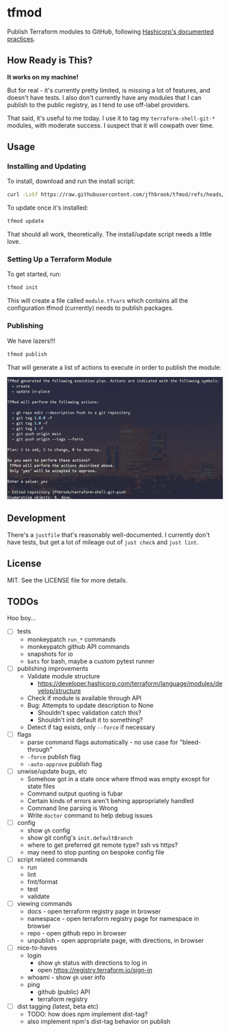 # tfmod

Publish Terraform modules to GitHub, following
[Hashicorp's documented practices](https://developer.hashicorp.com/terraform/registry/modules/publish).

## How Ready is This?

**It works on my machine!**

But for real - it's currently pretty limited, is missing a lot of features,
and doesn't have tests. I also don't currently have any modules that I can
publish to the public registry, as I tend to use off-label providers.

That said, it's useful to me today. I use it to tag my `terraform-shell-git-*`
modules, with moderate success. I suspect that it will cowpath over time.

## Usage

### Installing and Updating

To install, download and run the install script:

```sh
curl -LsSf https://raw.githubusercontent.com/jfhbrook/tfmod/refs/heads/main/install.sh 
```

To update once it's installed:

```sh
tfmod update
```

That should all work, theoretically. The install/update script needs a little love.

### Setting Up a Terraform Module

To get started, run:

```sh
tfmod init
```

This will create a file called `module.tfvars` which contains all the
configuration tfmod (currently) needs to publish packages.

### Publishing

We have lazers!!!

```sh
tfmod publish
```

That will generate a list of actions to execute in order to publish the
module:

![](https://github.com/jfhbrook/tfmod/blob/main/img/publish.jpg?raw=true)

## Development

There's a `justfile` that's reasonably well-documented. I currently don't
have tests, but get a lot of mileage out of `just check` and `just lint`.

## License

MIT. See the LICENSE file for more details.

## TODOs

Hoo boy...

- [ ] tests
  - monkeypatch `run_*` commands
  - monkeypatch github API commands
  - snapshots for io
  - `bats` for bash, maybe a custom pytest runner
- [ ] publishing improvements
  - Validate module structure
    - <https://developer.hashicorp.com/terraform/language/modules/develop/structure>
  - Check if module is available through API
  - Bug: Attempts to update description to None
    - Shouldn't spec validation catch this?
    - Shouldn't init default it to something?
  - Detect if tag exists, only `--force` if necessary
- [ ] flags
  - parse command flags automatically - no use case for "bleed-through"
  - `-force` publish flag
  - `-auto-approve` publish flag
- [ ] unwise/update bugs, etc
  - Somehow got in a state once where tfmod was empty except for state files
  - Command output quoting is fubar
  - Certain kinds of errors aren't behing appropriately handled
  - Command line parsing is Wrong
  - Write `doctor` command to help debug issues
- [ ] config
  - show `gh` config
  - show git config's `init.defaultBranch`
  - where to get preferred git remote type? ssh vs https?
  - may need to stop punting on bespoke config file
- [ ] script related commands
  - run
  - lint
  - fmt/format
  - test
  - validate
- [ ] viewing commands
  - docs - open terraform registry page in browser
  - namespace - open terraform registry page for namespace in browser
  - repo - open github repo in browser
  - unpublish - open appropriate page, with directions, in browser
- [ ] nice-to-haves
  - login
    - show `gh` status with directions to log in
    - open <https://registry.terraform.io/sign-in>
  - whoami - show `gh` user info
  - ping
    - github (public) API
    - terraform registry
- [ ] dist tagging (latest, beta etc)
  - TODO: how does npm implement dist-tag?
  - also implement npm's dist-tag behavior on publish
